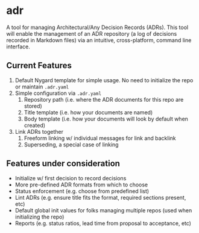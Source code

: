 # adr
A tool for managing Architectural/Any Decision Records (ADRs). This tool will enable the management of an ADR repository (a log of decisions recorded in Markdown files) via an intuitive, cross-platform, command line interface.

## Current Features
1. Default Nygard template for simple usage. No need to initialize the repo or maintain `.adr.yaml`
2. Simple configuration via `.adr.yaml`
   1. Repository path (i.e. where the ADR documents for this repo are stored)
   2. Title template (i.e. how your documents are named)
   3. Body template (i.e. how your documents will look by default when created)
3. Link ADRs together
   1. Freeform linking w/ individual messages for link and backlink
   2. Superseding, a special case of linking

## Features under consideration
- Initialize w/ first decision to record decisions
- More pre-defined ADR formats from which to choose
- Status enforcement (e.g. choose from predefined list)
- Lint ADRs (e.g. ensure title fits the format, required sections present, etc)
- Default global init values for folks managing multiple repos (used when initializing the repo)
- Reports (e.g. status ratios, lead time from proposal to acceptance, etc)
